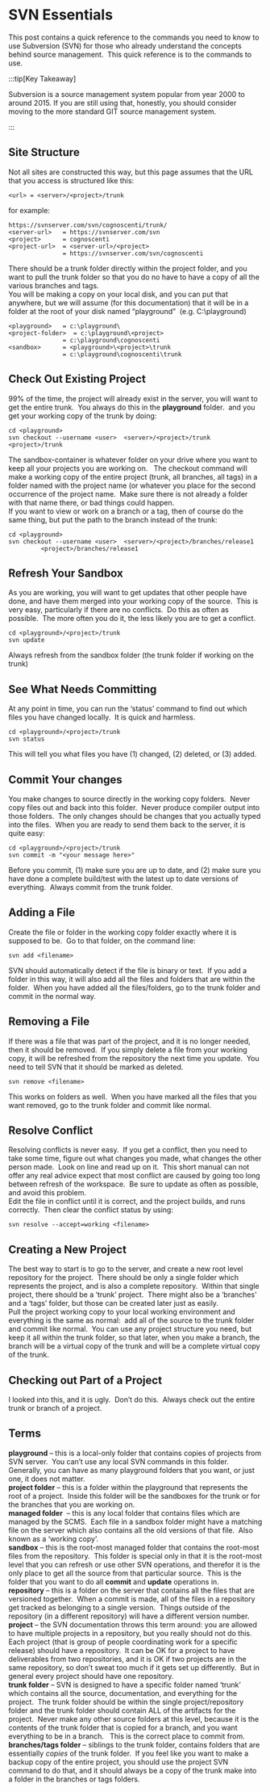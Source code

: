 #  SVN Essentials

This post contains a quick reference to the commands you need to know to use Subversion (SVN) for those who already understand the concepts behind source management.  This quick reference is to the commands to use.

:::tip[Key Takeaway]

Subversion is a source management system popular from year 2000 to around 2015.  If you are still using that, honestly, you should consider moving to the more standard GIT source management system.

:::

## Site Structure

Not all sites are constructed this way, but this page assumes that the URL that you access is structured like this:

```
<url> = <server>/<project>/trunk
```


for example:

```
https://svnserver.com/svn/cognoscenti/trunk/
<server-url>   = https://svnserver.com/svn
<project>      = cognoscenti
<project-url>  = <server-url>/<project>
               = https://svnserver.com/svn/cognoscenti
```


There should be a trunk folder directly within the project folder, and you want to pull the trunk folder so that you do no have to have a copy of all the various branches and tags.  
You will be making a copy on your local disk, and you can put that anywhere, but we will assume (for this documentation) that it will be in a folder at the root of your disk named “playground”  (e.g. C:\\playground)

```
<playground>   = c:\playground\
<project-folder>  = c:\playground\<project>
               = c:\playground\cognoscenti
<sandbox>      = <playground>\<project>\trunk
               = c:\playground\cognoscenti\trunk
```


## Check Out Existing Project

99% of the time, the project will already exist in the server, you will want to get the entire trunk.  You always do this in the **playground** folder.  and you get your working copy of the trunk by doing:

```
cd <playground>
svn checkout --username <user>  <server>/<project>/trunk  <project>/trunk
```


The sandbox-container is whatever folder on your drive where you want to keep all your projects you are working on.   The checkout command will make a working copy of the entire project (trunk, all branches, all tags) in a folder named with the project name (or whatever you place for the second occurrence of the project name.  Make sure there is not already a folder with that name there, or bad things could happen.  
If you want to view or work on a branch or a tag, then of course do the same thing, but put the path to the branch instead of the trunk:

```
cd <playground>
svn checkout --username <user>  <server>/<project>/branches/release1
         <project>/branches/release1
```


## Refresh Your Sandbox

As you are working, you will want to get updates that other people have done, and have them merged into your working copy of the source.  This is very easy, particularly if there are no conflicts.  Do this as often as possible.  The more often you do it, the less likely you are to get a conflict.

```
cd <playground>/<project>/trunk
svn update
```


Always refresh from the sandbox folder (the trunk folder if working on the trunk)

## See What Needs Committing

At any point in time, you can run the ‘status’ command to find out which files you have changed locally.  It is quick and harmless.

```
cd <playground>/<project>/trunk
svn status
```


This will tell you what files you have (1) changed, (2) deleted, or (3) added.

## Commit Your changes

You make changes to source directly in the working copy folders.  Never copy files out and back into this folder.  Never produce compiler output into those folders.  The only changes should be changes that you actually typed into the files.  When you are ready to send them back to the server, it is quite easy:

```
cd <playground>/<project>/trunk
svn commit -m "<your message here>"
```


Before you commit, (1) make sure you are up to date, and (2) make sure you have done a complete build/test with the latest up to date versions of everything.  Always commit from the trunk folder.

## Adding a File

Create the file or folder in the working copy folder exactly where it is supposed to be.  Go to that folder, on the command line:

```
svn add <filename>
```


SVN should automatically detect if the file is binary or text.  If you add a folder in this way, it will also add all the files and folders that are within the folder.  When you have added all the files/folders, go to the trunk folder and commit in the normal way.

## Removing a File

If there was a file that was part of the project, and it is no longer needed, then it should be removed.  If you simply delete a file from your working copy, it will be refreshed from the repository the next time you update.  You need to tell SVN that it should be marked as deleted.

```
svn remove <filename>
```


This works on folders as well.  When you have marked all the files that you want removed, go to the trunk folder and commit like normal.

## Resolve Conflict

Resolving conflicts is never easy.  If you get a conflict, then you need to take some time, figure out what changes you made, what changes the other person made.  Look on line and read up on it.  This short manual can not offer any real advice expect that most conflict are caused by going too long between refresh of the workspace.  Be sure to update as often as possible, and avoid this problem.  
Edit the file in conflict until it is correct, and the project builds, and runs correctly.  Then clear the conflict status by using:

```
svn resolve --accept=working <filename>
```


## Creating a New Project

The best way to start is to go to the server, and create a new root level repository for the project.  There should be only a single folder which represents the project, and is also a complete repository.  Within that single project, there should be a ‘trunk’ project.  There might also be a ‘branches’ and a ‘tags’ folder, but those can be created later just as easily.  
Pull the project working copy to your local working environment and everything is the same as normal:  add all of the source to the trunk folder and commit like normal.  You can use any project structure you need, but keep it all within the trunk folder, so that later, when you make a branch, the branch will be a virtual copy of the trunk and will be a complete virtual copy of the trunk.

## Checking out Part of a Project

I looked into this, and it is ugly.  Don’t do this.  Always check out the entire trunk or branch of a project.

## Terms

**playground** – this is a local-only folder that contains copies of projects from SVN server.  You can’t use any local SVN commands in this folder.  Generally, you can have as many playground folders that you want, or just one, it does not matter.  
**project folder** – this is a folder within the playground that represents the root of a project.  Inside this folder will be the sandboxes for the trunk or for the branches that you are working on.  
**managed folder**  – this is any local folder that contains files which are managed by the SCMS.  Each file in a sandbox folder might have a matching file on the server which also contains all the old versions of that file.  Also known as a ‘working copy’.  
**sandbox** – this is the root-most managed folder that contains the root-most files from the repository.  This folder is special only in that it is the root-most level that you can refresh or use other SVN operations, and therefor it is the only place to get all the source from that particular source.  This is the folder that you want to do all **commit** and **update** operations in.  
**repository** – this is a folder on the server that contains all the files that are versioned together.  When a commit is made, all of the files in a repository get tracked as belonging to a single version.  Things outside of the repository (in a different repository) will have a different version number.  
**project** – the SVN documentation throws this term around: you are allowed to have multiple projects in a repository, but you really should not do this.  Each project (that is group of people coordinating work for a specific release) should have a repository.  It can be OK for a project to have deliverables from two repositories, and it is OK if two projects are in the same repository, so don’t sweat too much if it gets set up differently.  But in general every project should have one repository.  
**trunk folder** – SVN is designed to have a specific folder named ‘trunk’ which contains all the source, documentation, and everything for the project.  The trunk folder should be within the single project/repository folder and the trunk folder should contain ALL of the artifacts for the project.  Never make any other source folders at this level, because it is the contents of the trunk folder that is copied for a branch, and you want everything to be in a branch.   This is the correct place to commit from.  
**branches/tags folder** – siblings to the trunk folder, contains folders that are essentially _copies_ of the trunk folder.  If you feel like you want to make a backup copy of the entire project, you should use the project SVN command to do that, and it should always be a copy of the trunk make into a folder in the branches or tags folders.